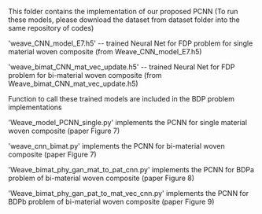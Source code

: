 This folder contains the implementation of our proposed PCNN (To run these models, please download the dataset from dataset folder into the same repository of codes)

'weave_CNN_model_E7.h5'             -- trained Neural Net for FDP problem for single material woven composite (from Weave_CNN_model_E7.h5)

'weave_bimat_CNN_mat_vec_update.h5' -- trained Neural Net for FDP problem for bi-material woven composite (from Weave_bimat_CNN_mat_vec_update.h5)

Function to call these trained models are included in the BDP problem implementations

'Weave_model_PCNN_single.py' implements the PCNN for single material woven composite (paper Figure 7)

'weave_cnn_bimat.py' implements the PCNN for bi-material woven composite (paper Figure 7)

'Weave_bimat_phy_gan_mat_to_pat_cnn.py' implements the PCNN for BDPa problem of bi-material woven composite (paper Figure 8)

'Weave_bimat_phy_gan_pat_to_mat_vec_cnn.py' implements the PCNN for BDPb problem of bi-material woven composite (paper Figure 9)
